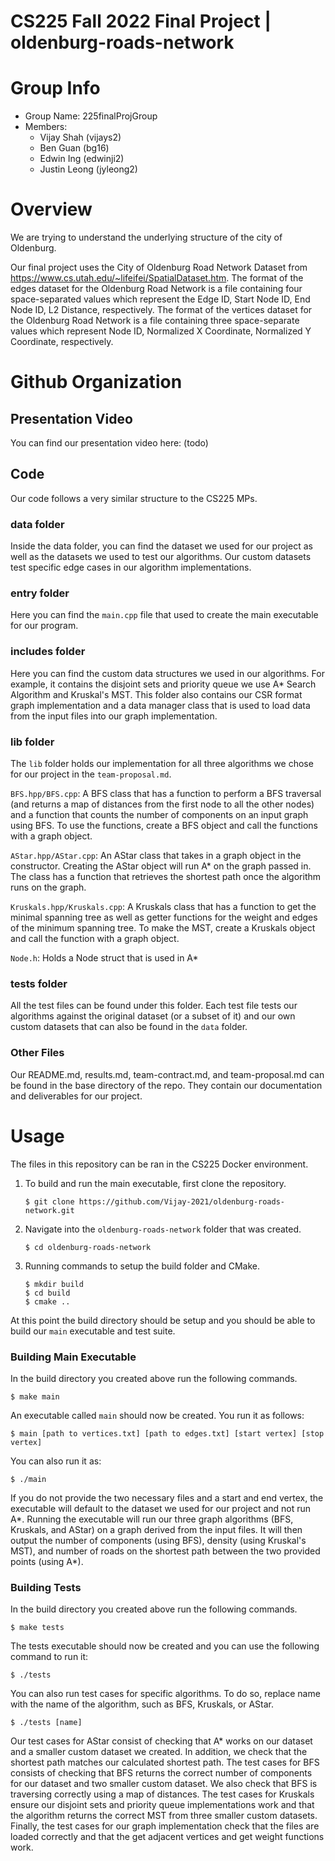 # CS225 Fall 2022 Final Project | oldenburg-roads-network
# Group Info
- Group Name: 225finalProjGroup
- Members:
  - Vijay Shah (vijays2)
  - Ben Guan (bg16)
  - Edwin Ing (edwinji2)
  - Justin Leong (jyleong2)
  
# Overview

We are trying to understand the underlying structure of the city of Oldenburg. 

Our final project uses the City of Oldenburg Road Network Dataset from https://www.cs.utah.edu/~lifeifei/SpatialDataset.htm. The format of the edges dataset for the Oldenburg Road Network is a file containing four space-separated values which represent the Edge ID, Start Node ID, End Node ID, L2 Distance, respectively. The format of the vertices dataset for the Oldenburg Road Network is a file containing three space-separate values which represent Node ID, Normalized X Coordinate, Normalized Y Coordinate, respectively.


# Github Organization

## Presentation Video
You can find our presentation video here: (todo)

## Code
Our code follows a very similar structure to the CS225 MPs.
### data folder
Inside the data folder, you can find the dataset we used for our project as well as the datasets we used to test our algorithms. Our custom datasets test specific edge cases in our algorithm implementations.

### entry folder
Here you can find the `main.cpp` file that used to create the main executable for our program. 

### includes folder
Here you can find the custom data structures we used in our algorithms. For example, it contains the disjoint sets and priority queue we use A* Search Algorithm and Kruskal's MST. This folder also contains our CSR format graph implementation and a data manager class that is used to load data from the input files into our graph implementation.

### lib folder
The `lib` folder holds our implementation for all three algorithms we chose for our project in the `team-proposal.md`. 

`BFS.hpp/BFS.cpp`: A BFS class that has a function to perform a BFS traversal (and returns a map of distances from the first node to all the other nodes) and a function that counts the number of components on an input graph using BFS. To use the functions, create a BFS object and call the functions with a graph object.

`AStar.hpp/AStar.cpp`: An AStar class that takes in a graph object in the constructor. Creating the AStar object will run A* on the graph passed in. The class has a function that retrieves the shortest path once the algorithm runs on the graph.

`Kruskals.hpp/Kruskals.cpp`: A Kruskals class that has a function to get the minimal spanning tree as well as getter functions for the weight and edges of the minimum spanning tree. To make the MST, create a Kruskals object and call the function with a graph object.

`Node.h`: Holds a Node struct that is used in A*

### tests folder
All the test files can be found under this folder. Each test file tests our algorithms against the original dataset (or a subset of it) and our own custom datasets that can also be found in the `data` folder. 

### Other Files
Our README.md, results.md, team-contract.md, and team-proposal.md can be found in the base directory of the repo. They contain our documentation and deliverables for our project. 

# Usage
The files in this repository can be ran in the CS225 Docker environment. 

1. To build and run the main executable, first clone the repository. 
    ```console
    $ git clone https://github.com/Vijay-2021/oldenburg-roads-network.git
    ```
2. Navigate into the `oldenburg-roads-network` folder that was created.
    ```console
    $ cd oldenburg-roads-network
    ```
3. Running commands to setup the build folder and CMake.
    ```console
    $ mkdir build
    $ cd build
    $ cmake ..
    ```
At this point the build directory should be setup and you should be able to build our `main` executable and test suite. 

### Building Main Executable
In the build directory you created above run the following commands.
```console
$ make main
```
An executable called `main` should now be created. You run it as follows:
```console
$ main [path to vertices.txt] [path to edges.txt] [start vertex] [stop vertex]
```
You can also run it as:
```console
$ ./main
```
If you do not provide the two necessary files and a start and end vertex, the executable will default to the dataset we used for our project and not run A*.
Running the executable will run our three graph algorithms (BFS, Kruskals, and AStar) on a graph derived from the input files. It will then output
the number of components (using BFS), density (using Kruskal's MST), and number of roads on the shortest path between the two provided points (using A*).

### Building Tests
In the build directory you created above run the following commands.
```console
$ make tests
```
The tests executable should now be created and you can use the following command to run it:
```console
$ ./tests
```
You can also run test cases for specific algorithms. To do so, replace name with the name of the algorithm, such as BFS, Kruskals, or AStar.
```console
$ ./tests [name]
```
Our test cases for AStar consist of checking that A* works on our dataset and a smaller custom dataset we created. In addition, we check that the shortest path matches our calculated shortest path. The test cases for BFS consists of checking that BFS returns the correct number of components for our dataset and two smaller custom dataset. We also check that BFS is traversing correctly using a map of distances. The test cases for Kruskals ensure our disjoint sets and priority queue implementations work and that the algorithm returns the correct MST from three smaller custom datasets. Finally, the test cases for our graph implementation check that the files are loaded correctly and that the get adjacent vertices and get weight functions work.
